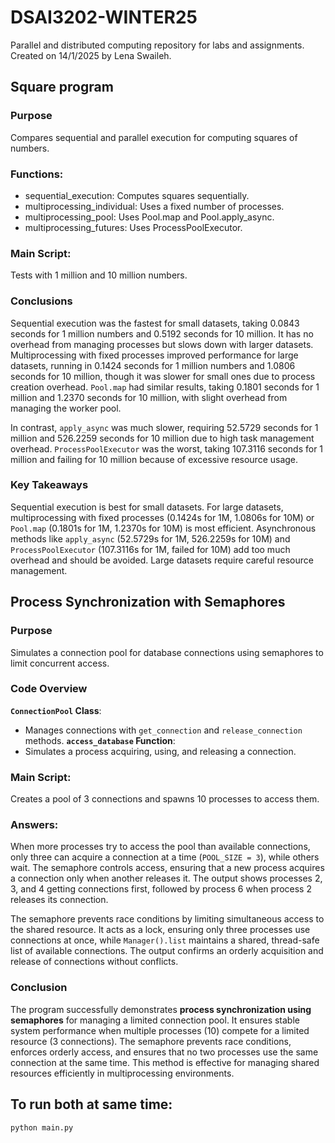 # DSAI3202-WINTER25
Parallel and distributed computing repository for labs and assignments. Created on 14/1/2025 by Lena Swaileh.

## Square program

### **Purpose**
Compares sequential and parallel execution for computing squares of numbers.

### **Functions:**
- sequential_execution: Computes squares sequentially.
- multiprocessing_individual: Uses a fixed number of processes.
- multiprocessing_pool: Uses Pool.map and Pool.apply_async.
- multiprocessing_futures: Uses ProcessPoolExecutor.

### **Main Script:**
Tests with 1 million and 10 million numbers.

### **Conclusions**  
Sequential execution was the fastest for small datasets, taking 0.0843 seconds for 1 million numbers and 0.5192 seconds for 10 million. It has no overhead from managing processes but slows down with larger datasets. Multiprocessing with fixed processes improved performance for large datasets, running in 0.1424 seconds for 1 million numbers and 1.0806 seconds for 10 million, though it was slower for small ones due to process creation overhead. `Pool.map` had similar results, taking 0.1801 seconds for 1 million and 1.2370 seconds for 10 million, with slight overhead from managing the worker pool.  

In contrast, `apply_async` was much slower, requiring 52.5729 seconds for 1 million and 526.2259 seconds for 10 million due to high task management overhead. `ProcessPoolExecutor` was the worst, taking 107.3116 seconds for 1 million and failing for 10 million because of excessive resource usage.  

### **Key Takeaways**  
Sequential execution is best for small datasets. For large datasets, multiprocessing with fixed processes (0.1424s for 1M, 1.0806s for 10M) or `Pool.map` (0.1801s for 1M, 1.2370s for 10M) is most efficient. Asynchronous methods like `apply_async` (52.5729s for 1M, 526.2259s for 10M) and `ProcessPoolExecutor` (107.3116s for 1M, failed for 10M) add too much overhead and should be avoided. Large datasets require careful resource management.


## Process Synchronization with Semaphores 

### **Purpose**
Simulates a connection pool for database connections using semaphores to limit concurrent access.

### **Code Overview**
**`ConnectionPool` Class**:
  - Manages connections with `get_connection` and `release_connection` methods.
**`access_database` Function**:
  - Simulates a process acquiring, using, and releasing a connection.
    
### **Main Script**:
Creates a pool of 3 connections and spawns 10 processes to access them.

### **Answers:**  
When more processes try to access the pool than available connections, only three can acquire a connection at a time (`POOL_SIZE = 3`), while others wait. The semaphore controls access, ensuring that a new process acquires a connection only when another releases it. The output shows processes 2, 3, and 4 getting connections first, followed by process 6 when process 2 releases its connection.  

The semaphore prevents race conditions by limiting simultaneous access to the shared resource. It acts as a lock, ensuring only three processes use connections at once, while `Manager().list` maintains a shared, thread-safe list of available connections. The output confirms an orderly acquisition and release of connections without conflicts.  

### **Conclusion**  
The program successfully demonstrates **process synchronization using semaphores** for managing a limited connection pool. It ensures stable system performance when multiple processes (10) compete for a limited resource (3 connections). The semaphore prevents race conditions, enforces orderly access, and ensures that no two processes use the same connection at the same time. This method is effective for managing shared resources efficiently in multiprocessing environments.


## To run both at same time: 
`python main.py`
